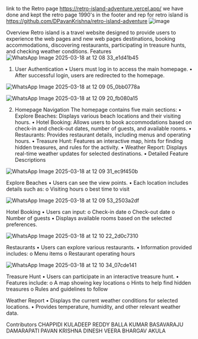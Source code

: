link to the Retro page https://retro-island-adventure.vercel.app/
we have done and kept the retro page 1990's in the footer and rep for retro island is 
https://github.com/DPavanKrishna/retro-island-adventure
![image](https://github.com/user-attachments/assets/2460ac77-bc9a-41d6-91dc-942e977d9b99)



Overview
Retro island is a travel website designed to provide users to experience the web pages and new web pages  destinations, booking accommodations, discovering restaurants, participating in treasure hunts, and checking weather conditions.
Features
![WhatsApp Image 2025-03-18 at 12 08 33_e1d41b45](https://github.com/user-attachments/assets/90038f33-1653-4d0a-ae9d-171d66a745eb)

1. User Authentication
•	Users must log in to access the main homepage.
•	After successful login, users are redirected to the homepage.


![WhatsApp Image 2025-03-18 at 12 09 05_0bb0778a](https://github.com/user-attachments/assets/9b09f15a-35e3-48e4-a347-162f951e4931)


![WhatsApp Image 2025-03-18 at 12 09 20_fb080a15](https://github.com/user-attachments/assets/150c462d-267c-4030-abff-b8ecc9d5b9f6)


2. Homepage Navigation
The homepage contains five main sections:
•	Explore Beaches: Displays various beach locations and their visiting hours.
•	Hotel Booking: Allows users to book accommodations based on check-in and check-out dates, number of guests, and available rooms.
•	Restaurants: Provides restaurant details, including menus and operating hours.
•	Treasure Hunt: Features an interactive map, hints for finding hidden treasures, and rules for the activity.
•	Weather Report: Displays real-time weather updates for selected destinations.
•	Detailed Feature Descriptions

![WhatsApp Image 2025-03-18 at 12 09 31_ec9f450b](https://github.com/user-attachments/assets/6a13bd25-fd87-44fa-a507-1e0fb9d7c17a)


Explore Beaches
•	Users can see the view points.
•	Each location includes details such as:
o	Visiting hours
o	best time to visit

![WhatsApp Image 2025-03-18 at 12 09 53_2503a2df](https://github.com/user-attachments/assets/20491972-18cd-4cbd-8650-b3778e15ec8f)


Hotel Booking
•	Users can input:
o	Check-in date
o	Check-out date
o	Number of guests
•	Displays available rooms based on the selected preferences.

![WhatsApp Image 2025-03-18 at 12 10 22_2d0c7310](https://github.com/user-attachments/assets/d58eb787-2273-45eb-b760-835b4673aa22)


Restaurants
•	Users can explore various restaurants.
•	Information provided includes:
o	Menu items
o	Restaurant operating hours

![WhatsApp Image 2025-03-18 at 12 10 34_07cde141](https://github.com/user-attachments/assets/cb60e9e1-b925-45f9-9cd8-85f3415f5886)



Treasure Hunt
•	Users can participate in an interactive treasure hunt.
•	Features include:
o	A map showing key locations
o	Hints to help find hidden treasures
o	Rules and guidelines to follow

Weather Report
•	Displays the current weather conditions for selected locations.
•	Provides temperature, humidity, and other relevant weather data.



Contributors
    CHAPPIDI KULADEEP REDDY
    BALLA KUMAR BASAVARAJU
    DAMARAPATI PAVAN KRISHNA
    DINESH VEERA BHARGAV AKULA


